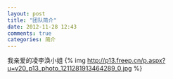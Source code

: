 ```yaml
---
layout: post
title: "团队简介"
date: 2012-11-28 12:43
comments: true
categories: 简介 
---
```


我亲爱的凌李涣小姐
{% img http://p13.freep.cn/p.aspx?u=v20_p13_photo_1211281913464289_0.jpg %}

